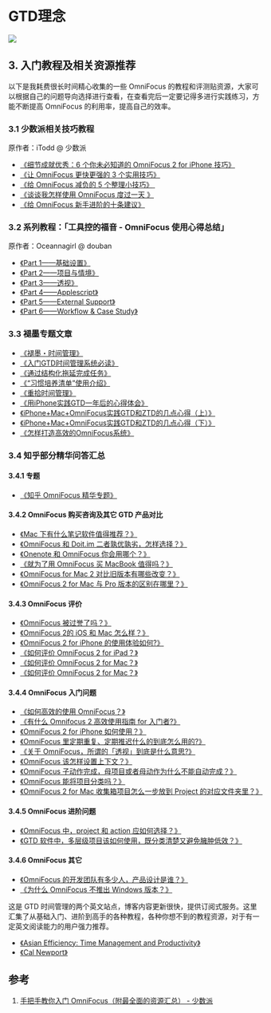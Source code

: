 # GTD理念

![](http://oc98nass3.bkt.clouddn.com/15056676660782.png)



## 3\. 入门教程及相关资源推荐

以下是我耗费很长时间精心收集的一些 OmniFocus 的教程和评测贴资源，大家可以根据自己的问题导向选择进行查看，在查看完后一定要记得多进行实践练习，方能不断提高 OmniFocus 的利用率，提高自己的效率。

### 3.1 少数派相关技巧教程

原作者：iTodd @ 少数派

*   [《细节成就优秀：6 个你未必知道的 OmniFocus 2 for iPhone 技巧》](https://sspai.com/26920)
*   [《让 OmniFocus 更快更强的 3 个实用技巧》](https://sspai.com/27229)
*   [《给 OmniFocus 减负的 5 个整理小技巧》](https://sspai.com/27491)[ ](https://sspai.com/29233)
*   [《谈谈我怎样使用 OmniFocus 度过一天 》](https://sspai.com/28573)
*   [《给 OmniFocus 新手进阶的十条建议》](https://sspai.com/29233)      

### 3.2 系列教程：「工具控的福音 - OmniFocus 使用心得总结」

原作者：Oceannagirl @ douban

*   [《Part 1——基础设置》](http://www.douban.com/review/5871211)
*   [《Part 2——项目与情境》](http://www.douban.com/review/5880612)
*   [《Part 3——透视》](http://www.douban.com/review/5912448)
*   [《Part 4——Applescript》](http://www.douban.com/review/5979980)
*   [《Part 5——External Support》](http://www.douban.com/review/6002229)
*   [《Part 6——Workflow & Case Study》](http://www.douban.com/review/6131570)

### 3.3 褪墨专题文章

*   [《褪墨・时间管理》](http://www.mifengtd.cn/)
*   [《入门GTD时间管理系统必读》](http://www.mifengtd.cn/articles/start-gtd.html)
*   [《通过结构化拖延完成任务》](http://www.mifengtd.cn/articles/structured-procrastination.html)
*   [《“习惯培养清单”使用介绍》](http://www.mifengtd.cn/articles/how-to-use-habit-list.html)
*   [《重拾时间管理》](http://www.mifengtd.cn/articles/thinkbonds-gtd-system.html)
*   [《用iPhone实践GTD一年后的心得体会》](http://www.mifengtd.cn/articles/practicing-gtd-using-iphone-one-year.html)
*   [《iPhone+Mac+OmniFocus实践GTD和ZTD的几点心得（上）》](http://www.mifengtd.cn/articles/iphone-mac-omnifocus-gtd-ztd.html)
*   [《iPhone+Mac+OmniFocus实践GTD和ZTD的几点心得（下）》](http://www.mifengtd.cn/articles/iphone-mac-omnifocus-gtd-ztd-2.html)
*   [《怎样打造高效的OmniFocus系统》](http://www.mifengtd.cn/articles/omnifocus-gtd-system.html)

### 3.4 知乎部分精华问答汇总

#### 3.4.1 专题

*   [《知乎 OmniFocus 精华专题》](http://www.zhihu.com/topic/19568532)

#### 3.4.2 OmniFocus 购买咨询及其它 GTD 产品对比

*   [《Mac 下有什么笔记软件值得推荐？》](http://www.zhihu.com/question/22087273)
*   [《OmniFocus 和 Doit.im 二者孰优孰劣，怎样选择？》](http://www.zhihu.com/question/21333950)
*   [《Onenote 和 OmniFocus 你会用哪个？》](http://www.zhihu.com/question/23079090)
*   [《就为了用 OmniFocus 买 MacBook 值得吗？》](http://www.zhihu.com/question/21221843)
*   [《OmniFocus for Mac 2 对比旧版本有哪些改变？》](http://www.zhihu.com/question/20758861)
*   [《OmniFocus 2 for Mac 与 Pro 版本的区别在哪里？》](http://www.zhihu.com/question/25975774)

#### 3.4.3 OmniFocus 评价

*   [《OmniFocus 被过誉了吗？》](http://www.zhihu.com/question/21006398)
*   [《OmniFocus 2的 iOS 和 Mac 怎么样？》](http://www.zhihu.com/question/21673590)
*   [《OmniFocus 2 for iPhone 的使用体验如何?》](http://www.zhihu.com/question/21671223)
*   [《如何评价 OmniFocus 2 for iPad？》](http://www.zhihu.com/question/25412567)
*   [《如何评价 OmniFocus 2 for Mac？》](http://www.zhihu.com/question/23887814)
*   [《如何评价 OmniFocus 2 for Mac？》](http://www.zhihu.com/question/23874686)

#### 3.4.4 OmniFocus 入门问题

*   [《如何高效的使用 OmniFocus？》](http://www.zhihu.com/question/20109480)
*   [《有什么 Omnifocus 2 高效使用指南 for 入门者?》](http://www.zhihu.com/question/26759023)
*   [《OmniFocus 2 for iPhone 如何使用？》](http://www.zhihu.com/question/21730963)
*   [《OmniFocus 里定期重复、定期推迟什么的到底怎么用的?》](http://www.zhihu.com/question/23193295)
*   [《关于 OmniFocus，所谓的「透视」到底是什么意思?》](http://www.zhihu.com/question/21452939)
*   [《OmniFocus 该怎样设置上下文？》](http://www.zhihu.com/question/20949883)
*   [《OmniFocus 子动作完成，母项目或者母动作为什么不能自动完成？》](http://www.zhihu.com/question/23800478)
*   [《OmniFocus 能将项目分类吗？》](http://www.zhihu.com/question/20064492)
*   [《OmniFocus 2 for Mac 收集箱项目怎么一步放到 Project 的对应文件夹里？》](http://www.zhihu.com/question/24315686)

#### 3.4.5 OmniFocus 进阶问题

*   [《OmniFocus 中，project 和 action 应如何选择？》](http://www.zhihu.com/question/20875769)
*   [《GTD 软件中，多层级项目该如何使用，既分类清楚又避免臃肿低效？》](http://www.zhihu.com/question/21591176)

#### 3.4.6 OmniFocus 其它

*   [《OmniFocus 的开发团队有多少人，产品设计是谁？》](http://www.zhihu.com/question/19578696)
*   [《为什么 OmniFocus 不推出 Windows 版本？》](http://www.zhihu.com/question/25512038)

这是 GTD 时间管理的两个英文站点，博客内容更新很快，提供订阅式服务。这里汇集了从基础入门、进阶到高手的各种教程，各种你想不到的教程资源，对于有一定英文阅读能力的用户强力推荐。

*   [《Asian Efficiency: Time Management and Productivity》](http://www.asianefficiency.com/)
*   [《Cal Newport》](http://calnewport.com/)




## 参考

1. [手把手教你入门 OmniFocus（附最全面的资源汇总） - 少数派](https://sspai.com/post/27582#3.%20%E5%85%A5%E9%97%A8%E6%95%99%E7%A8%8B%E5%8F%8A%E7%9B%B8%E5%85%B3%E8%B5%84%E6%BA%90%E6%8E%A8%E8%8D%90)
